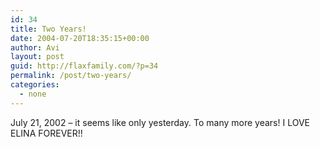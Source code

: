 ```yaml
---
id: 34
title: Two Years!
date: 2004-07-20T18:35:15+00:00
author: Avi
layout: post
guid: http://flaxfamily.com/?p=34
permalink: /post/two-years/
categories:
  - none
---
```

July 21, 2002 &#8211; it seems like only yesterday. To many more years! I LOVE ELINA FOREVER!!